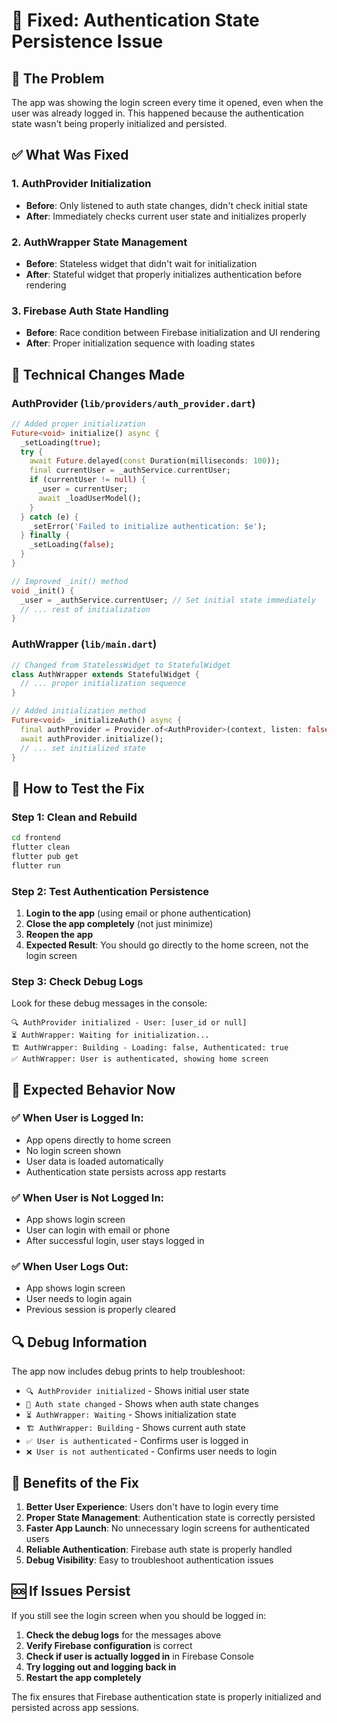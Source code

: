 # 🔧 Fixed: Authentication State Persistence Issue

## 🚨 The Problem
The app was showing the login screen every time it opened, even when the user was already logged in. This happened because the authentication state wasn't being properly initialized and persisted.

## ✅ What Was Fixed

### 1. **AuthProvider Initialization**
- **Before**: Only listened to auth state changes, didn't check initial state
- **After**: Immediately checks current user state and initializes properly

### 2. **AuthWrapper State Management**
- **Before**: Stateless widget that didn't wait for initialization
- **After**: Stateful widget that properly initializes authentication before rendering

### 3. **Firebase Auth State Handling**
- **Before**: Race condition between Firebase initialization and UI rendering
- **After**: Proper initialization sequence with loading states

## 🔧 Technical Changes Made

### AuthProvider (`lib/providers/auth_provider.dart`)
```dart
// Added proper initialization
Future<void> initialize() async {
  _setLoading(true);
  try {
    await Future.delayed(const Duration(milliseconds: 100));
    final currentUser = _authService.currentUser;
    if (currentUser != null) {
      _user = currentUser;
      await _loadUserModel();
    }
  } catch (e) {
    _setError('Failed to initialize authentication: $e');
  } finally {
    _setLoading(false);
  }
}

// Improved _init() method
void _init() {
  _user = _authService.currentUser; // Set initial state immediately
  // ... rest of initialization
}
```

### AuthWrapper (`lib/main.dart`)
```dart
// Changed from StatelessWidget to StatefulWidget
class AuthWrapper extends StatefulWidget {
  // ... proper initialization sequence
}

// Added initialization method
Future<void> _initializeAuth() async {
  final authProvider = Provider.of<AuthProvider>(context, listen: false);
  await authProvider.initialize();
  // ... set initialized state
}
```

## 🧪 How to Test the Fix

### Step 1: Clean and Rebuild
```bash
cd frontend
flutter clean
flutter pub get
flutter run
```

### Step 2: Test Authentication Persistence

1. **Login to the app** (using email or phone authentication)
2. **Close the app completely** (not just minimize)
3. **Reopen the app**
4. **Expected Result**: You should go directly to the home screen, not the login screen

### Step 3: Check Debug Logs

Look for these debug messages in the console:
```
🔍 AuthProvider initialized - User: [user_id or null]
⏳ AuthWrapper: Waiting for initialization...
🏗️ AuthWrapper: Building - Loading: false, Authenticated: true
✅ AuthWrapper: User is authenticated, showing home screen
```

## 🎯 Expected Behavior Now

### ✅ When User is Logged In:
- App opens directly to home screen
- No login screen shown
- User data is loaded automatically
- Authentication state persists across app restarts

### ✅ When User is Not Logged In:
- App shows login screen
- User can login with email or phone
- After successful login, user stays logged in

### ✅ When User Logs Out:
- App shows login screen
- User needs to login again
- Previous session is properly cleared

## 🔍 Debug Information

The app now includes debug prints to help troubleshoot:
- `🔍 AuthProvider initialized` - Shows initial user state
- `🔄 Auth state changed` - Shows when auth state changes
- `⏳ AuthWrapper: Waiting` - Shows initialization state
- `🏗️ AuthWrapper: Building` - Shows current auth state
- `✅ User is authenticated` - Confirms user is logged in
- `❌ User is not authenticated` - Confirms user needs to login

## 🚀 Benefits of the Fix

1. **Better User Experience**: Users don't have to login every time
2. **Proper State Management**: Authentication state is correctly persisted
3. **Faster App Launch**: No unnecessary login screens for authenticated users
4. **Reliable Authentication**: Firebase auth state is properly handled
5. **Debug Visibility**: Easy to troubleshoot authentication issues

## 🆘 If Issues Persist

If you still see the login screen when you should be logged in:

1. **Check the debug logs** for the messages above
2. **Verify Firebase configuration** is correct
3. **Check if user is actually logged in** in Firebase Console
4. **Try logging out and logging back in**
5. **Restart the app completely**

The fix ensures that Firebase authentication state is properly initialized and persisted across app sessions.
